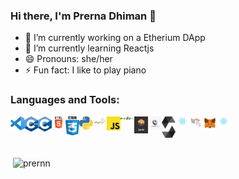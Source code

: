 ### Hi there, I'm Prerna Dhiman 👋



- 🔭 I’m currently working on a Etherium DApp
- 🌱 I’m currently learning Reactjs
- 😄 Pronouns: she/her
- ⚡ Fun fact: I like to play piano

### Languages and Tools:

<img align="left" alt="Visual Studio code" width="22px" src="https://github.com/Prernn/Prernn/blob/2f8d671674e74b2bc8fa382d8d7f520fc0083c2c/logos/vscode.png"/>

<img align="left" alt="Visual Studio code" width="22px" src="https://github.com/Prernn/Prernn/blob/b62317745022d7719330b4e521682a82cd9bbde1/logos/c++.png"/>

<img align="left" alt="Visual Studio code" width="22px" src="https://github.com/Prernn/Prernn/blob/b62317745022d7719330b4e521682a82cd9bbde1/logos/c.png"/>

<img align="left" alt="Visual Studio code" width="22px" src="https://github.com/Prernn/Prernn/blob/b62317745022d7719330b4e521682a82cd9bbde1/logos/html5.png"/>

<img align="left" alt="Visual Studio code" width="22px" src="https://github.com/Prernn/Prernn/blob/b62317745022d7719330b4e521682a82cd9bbde1/logos/css3.png"/>

<img align="left" alt="Visual Studio code" width="22px" src="https://github.com/Prernn/Prernn/blob/b62317745022d7719330b4e521682a82cd9bbde1/logos/python.png"/>

<img align="left" alt="Visual Studio code" width="22px" src="https://github.com/Prernn/Prernn/blob/b62317745022d7719330b4e521682a82cd9bbde1/logos/mysql.png"/>

<img align="left" alt="Visual Studio code" width="22px" src="https://github.com/Prernn/Prernn/blob/b62317745022d7719330b4e521682a82cd9bbde1/logos/javascript.png"/>

<img align="left" alt="Visual Studio code" width="22px" src="https://github.com/Prernn/Prernn/blob/b62317745022d7719330b4e521682a82cd9bbde1/logos/nodejs.png"/>

<img align="left" alt="Visual Studio code" width="22px" src="https://github.com/Prernn/Prernn/blob/b62317745022d7719330b4e521682a82cd9bbde1/logos/ganache-logo.png"/>

<img align="left" alt="Visual Studio code" width="22px" src="https://github.com/Prernn/Prernn/blob/b62317745022d7719330b4e521682a82cd9bbde1/logos/truffle-share.png"/>

<img align="left" alt="Visual Studio code" width="22px" src="https://github.com/Prernn/Prernn/blob/b62317745022d7719330b4e521682a82cd9bbde1/logos/solidity.png"/>

<img align="left" alt="Visual Studio code" width="22px" src="https://github.com/Prernn/Prernn/blob/b62317745022d7719330b4e521682a82cd9bbde1/logos/reactjs.png"/>

<img align="left" alt="Visual Studio code" width="22px" src="https://github.com/Prernn/Prernn/blob/b62317745022d7719330b4e521682a82cd9bbde1/logos/web3.png"/>

<img align="left" alt="Visual Studio code" width="22px" src="https://github.com/Prernn/Prernn/blob/b62317745022d7719330b4e521682a82cd9bbde1/logos/metamask.png"/>

<img align="left" alt="Visual Studio code" width="22px" src="https://github.com/Prernn/Prernn/blob/b62317745022d7719330b4e521682a82cd9bbde1/logos/reactjs.png"/>

<br> <br> <br>
<p>&nbsp;<img align="center" src="https://github-readme-stats.vercel.app/api?username=prernn&show_icons=true&locale=en" alt="prernn" /></p>

